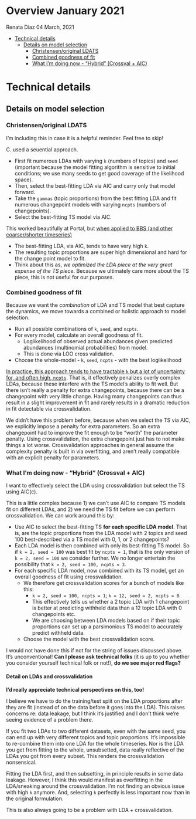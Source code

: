 Overview January 2021
================
Renata Diaz
04 March, 2021

  - [Technical details](#technical-details)
      - [Details on model selection](#details-on-model-selection)
          - [Christensen/original LDATS](#christensenoriginal-ldats)
          - [Combined goodness of fit](#combined-goodness-of-fit)
          - [What I’m doing now - “Hybrid” (Crossval +
            AIC)](#what-im-doing-now---hybrid-crossval-aic)

<!-- # Overview -->

<!-- ## Usefulness of the approach -->

<!-- I am now thinking of LDATS as a tool for detecting & describing temporal structure in timeseries of community composition. Community composition may be relatively static over time, or might shift gradually or rapidly between two or more states. A major challenge in detecting, let alone explaining or predicting, such shifts relates to the high dimensionality of most community data. The researcher has to choose whether to focus on a few abundant or apparent species, use a dimensionality reduction algorithm, or use a distance metric - neither of which approaches is inherently suited to temporal community data. LDATS accomplishes dimensionality reduction and temporal analysis, and (now) optimizes the dimensionality reduction to facilitate accurate, but parsimonious, description of specifically temporal dynamics.  -->

<!-- ## Applied to BBS -->

<!-- Applied to a large number of communities sampled with consistent methodology (BBS), LDATS can tell us: -->

<!-- * How common it is to have a) relatively little temporal structure, meaning static or temporally randomish dynamics, b) multiple states for the community over time -->

<!-- * How many states is common -->

<!-- * Potentially, how rapidly we tend to see these transitions occurring -->

<!-- * If, as with Portal, we see periods of change coinciding with periods of low abundance -->

<!-- * If there are patterns at regional or national scale in a) how many states occur and b) when the transitions occurred -->

<!--     * e.g. has New England been static but the Southeast changed a bunch of times -->

<!--     * or, was there a period of ubiuitous change from 1990-1995 -->

<!-- Beyond the scope here, this method could also be useful combined with other data streams & community-specific hypotheses to ask: -->

<!-- * Which species are responsible for the change -->

<!-- * What endogenous or exogenous factors coincide with periods of change -->

# Technical details

<!-- * Following Christensen et al (and in a change from past years in MATSS-LDATS), we do not try to fit temporal dynamics - i.e. slope - within a time chunk. This is because fitting slopes allows the model to fit even very rapid, changepoint like dynamics within a single chunk. All models are fit as intercept-only within chunks. (`formula = response ~ 1`) -->

<!-- * Also following C., we may be able to use the (un)certainty of the changepoint model's estimates of when the changepoints occur to infer how rapidly or gradually a transition took place.  -->

<!-- * We proceed using the softmax transformation. **Juniper** - is this acceptable (even if not ideal)? My impression was that the softmax was most problematic when we were fitting slopes, but you're the expert on these details.  -->

## Details on model selection

### Christensen/original LDATS

I’m including this in case it is a helpful reminder. Feel free to skip\!

C. used a seuential approach.

  - First fit numerous LDAs with varying `k` (numbers of topics) and
    `seed` (important because the model fitting algorithm is sensitive
    to initial conditions; we use many seeds to get good coverage of the
    likelihood space).
  - Then, select the best-fitting LDA via AIC and carry only that model
    forward.
  - Take the `gammas` (topic proportions) from the best fitting LDA and
    fit numerous changepoint models with varying `ncpts` (numbers of
    changepoints).
  - Select the best-fitting TS model via AIC.

This worked beautifully at Portal, but [when applied to BBS (and other
coarser/shorter
timeseries)](https://github.com/diazrenata/ldats2020/blob/master/orig_results.md)

  - The best-fitting LDA, via AIC, tends to have very high `k`.
  - The resulting topic proportions are super high dimensional and hard
    for the change point model to fit.
  - Think about this as, *we optimized the LDA piece at the very great
    expense of the TS piece*. Because we ultimately care more about the
    TS piece, this is not useful for our purposes.

### Combined goodness of fit

Because we want the *combination* of LDA and TS model that best capture
the dynamics, we move towards a combined or holistic approach to model
selection.

  - Run all possible combinations of `k`, `seed`, and `ncpts`.
  - For every model, calculate an overall goodness of fit.
      - Loglikelihood of observed actual abundances given predicted
        abundances (multinomial probabilities) from model.
      - This is done via LOO cross validation.
  - Choose the whole-model - `k`, `seed`, `ncpts` - with the best
    loglikelihood

[In practice, this approach tends to have tractable `k` but a lot of
uncertainty for, and often high,
`ncpts`](https://github.com/diazrenata/ldats2020/blob/master/crossval_results.md).
That is, it effectively penalizes overly complex LDAs, because these
interfere with the TS model’s ability to fit well. But there isn’t
really a penalty for extra changepoints, because there can be a
changepoint with very little change. Having many changepoints can thus
result in a slight improvement in fit and rarely results in a dramatic
reduction in fit detectable via crossvalidation.

We didn’t have this problem before, because when we select the TS via
AIC, we explicitly impose a penalty for extra parameters. So an extra
changepoint had to improve the fit enough to be “worth” the parameter
penalty. Using crossvalidation, the extra changepoint just has to not
make things a lot worse. Crossvalidation approaches in general assume
the complexity penalty is built in via overfitting, and aren’t really
compatible with an explicit penalty for parameters.

### What I’m doing now - “Hybrid” (Crossval + AIC)

I want to effectively select the LDA using crossvalidation but select
the TS using AIC(c).

This is a little complex because 1) we can’t use AIC to compare TS
models fit on different LDAs, and 2) we need the TS fit before we can
perform crossvalidation. We can work around this by:

  - Use AIC to select the best-fitting TS **for each specific LDA
    model**. That is, are the topic proportions from the LDA model with
    2 topics and seed 100 best-described via a TS model with 0, 1, or 2
    changepoints?
  - Each LDA model is then combined with only its best-fitting TS model.
    So if `k = 2, seed = 100` was best fit by `ncpts = 1`, that is the
    only version of `k = 2, seed = 100` we consider further. We no
    longer entertain the possibility that `k = 2, seed = 100, ncpts
    = 3`.
  - For each specific LDA model, now combined with its TS model, get an
    overall goodness of fit using crossvalidation.
      - We therefore get crossvalidation scores for a bunch of models
        like this:
          - `k = 2, seed = 100, ncpts = 1`; `k = 12, seed = 2, ncpts
            = 0`.
          - This effectively tells us whether a 2 topic LDA with 1
            changepoint is better at predicting withheld data than a 12
            topic LDA with 0 changepoints etc.
          - We are choosing between LDA models based on if their topic
            proportions can set up a parsimonious TS model to accurately
            predict withheld data.
      - Choose the model with the best crossvalidation score.

I would not have done this if not for the string of issues discussed
above. It’s unconventional\! **Can I please ask technical folks** (it is
up to you whether you consider yourself technical folk or not\!), **do
we see major red flags?**

#### Detail on LDAs and crossvalidation

**I’d really appreciate technical perspectives on this, too\!**

I believe we have to do the training/test split on the LDA proportions
after they are fit (instead of on the data before it goes into the LDA).
This raises concerns re: data leakage, but I think it’s justified and I
don’t think we’re seeing evidence of a problem there.

If you fit two LDAs to two different datasets, even with the same seed,
you can end up with very different topics and topic proportions. It’s
impossible to re-combine them into one LDA for the whole timeseries. Nor
is the LDA you get from fitting to the whole, unsubsetted, data really
reflective of the LDAs you got from every subset. This renders the
crossvalidation nonsensical.

Fitting the LDA first, and then subsetting, in principle results in some
data leakage. However, I think this would manifest as overfitting in the
LDA/sneaking around the crossvalidation. I’m not finding an obvious
issue with high `k` anymore. And, selecting `k` perfectly is less
important now than in the original formulation.

This is also always going to be a problem with LDA + crossvalidation.

<!-- # Sample results -->

<!-- ## What changepoints mean now -->

<!-- The presence & number of changepoints tells us how many community states the model is using to describe the data and when the system changed from one state to another.  -->

<!-- The presence of a changepoint means there was a transition, but not necessarily a *rapid* one. The uncertainty around *when* the changepoint occurred may reflect how rapid it was. -->

<!-- A transition probably doesn't need to be a total overhaul of the community/"regime shift" for the model to find a changepoint. It has to be reasonably substantial and consistent, but just flagging that transitions between states != regime shift.  -->

<!-- ## What topics mean now -->

<!-- In this application, the number of topics and the species composition of the topics is less intuitively informative than in the Portal application. Here, the topic structure doesn't seem to be picking up on "functional" community types with fine variation in their relative proportions over time. Rather, we tend to see one topic corresponding to the community state in one time period, and, if there is a transition to another community state, another topic post-transition.  -->

<!-- I think this is because of two related things. One, we have fewer time samples, so less capacity to detect fine scale dynamics. Two, we specifically look for the set of topics that allows the change point model to achieve a good fit, which means the topics need to have relatively simple temporal dynamics.  -->

<!-- ## Portal, reduced to annual samples -->

<!-- (I am not doing monthly Portal because of the seasonal signal.) -->

<!-- ```{r} -->

<!-- all_evals <- read.csv(here::here("analysis", "all_evals_hybrid_portal.csv")) %>% -->

<!--   mutate(k_seed = paste(k, seed, sep = "_")) -->

<!-- #ggplot(all_evals, aes(as.factor(k), sum_loglik, color = as.factor(cpts), group = k_seed)) + geom_boxplot() + facet_wrap(vars(dataset), scales = "free_y") -->

<!-- # there is a lot of spread per model, and overlap. -->

<!-- # taking this as NOT problematic....precedent, AIC is often calculated off the mean. -->

<!-- # look at the mean -->

<!-- all_evals_summary <- all_evals %>% -->

<!--   group_by(dataset, k, seed, cpts) %>% -->

<!--   summarize(mean_sum_ll = mean(sum_loglik)) %>% -->

<!--   arrange(desc(mean_sum_ll)) %>% -->

<!--   group_by(dataset) %>% -->

<!--   mutate(dat_rank = row_number()) -->

<!-- ggplot(filter(all_evals_summary), aes(as.factor(k), mean_sum_ll, color = as.factor(cpts))) +  -->

<!--   geom_point() +  -->

<!--   facet_wrap(vars(dataset), scales = "free_y") -->

<!-- # Some but not all have clear winners.  -->

<!-- head(filter(all_evals_summary, dat_rank < 6)) -->

<!-- #### load datasets #### -->

<!-- rats <- get_toy_data("rodents_annual",  here::here("analysis", "toy_datasets")) -->

<!-- rats$covariates$year <- 1:nrow(rats$covariates) -->

<!-- ``` -->

<!-- ```{r static changepoint} -->

<!-- rats_long <- rats$abundance %>% -->

<!--   mutate(year = rats$covariates$year) %>% -->

<!--   tidyr::pivot_longer(-year, names_to = "species", values_to  = "abundance") -->

<!-- ggplot(rats_long, aes(year, abundance, color = species)) + -->

<!--   geom_line() + -->

<!--   theme(legend.position = "none") + -->

<!--   scale_color_viridis_d() + -->

<!--   theme_bw() -->

<!-- lda_rats<- LDATS::LDA_set_user_seeds(rats$abundance, topics = 2, seed = 6) -->

<!-- plot_lda_comp(lda_rats, specl = TRUE) -->

<!-- plot_lda_year(lda_rats, rats$covariates$year) -->

<!-- ts_rats <- LDATS::TS_on_LDA(lda_rats, as.data.frame(rats$covariates), formulas = ~1, nchangepoints = 1, timename = "year", control = LDATS::TS_control(nit = 100)) -->

<!-- gamma_plot(ts_rats[[1]]) -->

<!-- rho_plot(ts_rats[[1]])  -->

<!-- ``` -->

<!-- ```{r} -->

<!-- #  -->

<!-- # lda_rats<- LDATS::LDA_set_user_seeds(rats$abundance, topics = 3, seed = 18) -->

<!-- #  -->

<!-- # plot_lda_comp(lda_rats, specl = TRUE) -->

<!-- # plot_lda_year(lda_rats, rats$covariates$year) -->

<!-- # ts_rats <- LDATS::TS_on_LDA(lda_rats, as.data.frame(rats$covariates), formulas = ~1, nchangepoints = 2, timename = "year", control = LDATS::TS_control(nit = 100)) -->

<!-- #  -->

<!-- # gamma_plot(ts_rats[[1]]) -->

<!-- # rho_plot(ts_rats[[1]])  -->

<!-- #  -->

<!-- ``` -->

<!-- ## A BBS route -->

<!-- ```{r} -->

<!-- all_evals <- read.csv(here::here("analysis", "all_evals_hybrid.csv")) -->

<!-- all_evals <- all_evals %>% -->

<!--   mutate(k_seed = paste(k,seed, sep = "_")) %>% -->

<!--   filter(grepl(dataset, pattern = "bbs_rtrg_1_11")) -->

<!-- ggplot(all_evals, aes(as.factor(k), sum_loglik, color = as.factor(cpts), group = k_seed)) + geom_boxplot() + facet_wrap(vars(dataset), scales = "free_y") -->

<!-- # there is a lot of spread per model, and overlap. -->

<!-- # taking this as NOT problematic....precedent, AIC is often calculated off the mean. -->

<!-- # look at the mean -->

<!-- all_evals_summary <- all_evals %>% -->

<!--   group_by(dataset, k, seed, cpts) %>% -->

<!--   summarize(mean_sum_ll = mean(sum_loglik)) %>% -->

<!--   arrange(desc(mean_sum_ll)) %>% -->

<!--   group_by(dataset) %>% -->

<!--   mutate(dat_rank = row_number()) -->

<!-- ggplot(filter(all_evals_summary), aes(as.factor(k), mean_sum_ll, color = as.factor(cpts))) +  -->

<!--   geom_point() +  -->

<!--   facet_wrap(vars(dataset), scales = "free_y") -->

<!-- # Some but not all have clear winners.  -->

<!-- all_evals_summary[1:10,] -->

<!-- ``` -->

<!-- ```{r} -->

<!-- load(here::here("analysis", "reports", "hybrid_datasets.RData")) -->

<!-- long_1_11 <- bbs_rtrg_1_11$abundance %>% -->

<!--   mutate(year = bbs_rtrg_1_11$covariates$year) %>% -->

<!--   tidyr::pivot_longer(-year, names_to = "species", values_to = "abundance") -->

<!-- ggplot(long_1_11, aes(year, abundance, color = species)) + -->

<!--   geom_line() + -->

<!--   theme_bw() + -->

<!--   theme(legend.position = "none") -->

<!-- lda_1_11 <- LDATS::LDA_set_user_seeds(bbs_rtrg_1_11$abundance, topics = 3, seed = 8) -->

<!-- ts_1_11 <- LDATS::TS_on_LDA(lda_1_11[[1]], as.data.frame(bbs_rtrg_1_11$covariates), formulas = ~1, nchangepoints = 2, timename = "year", control = TS_control(nit = 100)) -->

<!-- plot_lda_comp(lda_1_11) -->

<!-- plot_lda_year(lda_1_11, bbs_rtrg_1_11$covariates$year) -->

<!-- gamma_plot(ts_1_11[[1]]) -->

<!-- rho_plot(ts_1_11[[1]]) -->

<!-- ``` -->
